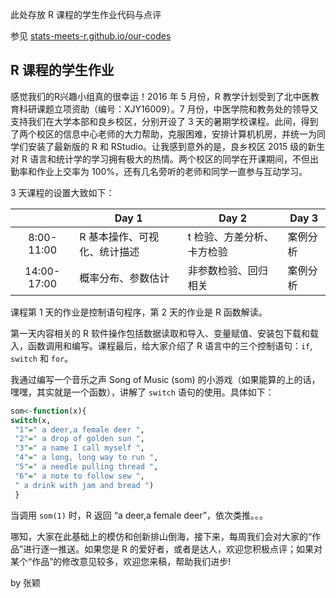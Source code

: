 此处存放 R 课程的学生作业代码与点评

参见 [stats-meets-r.github.io/our-codes](https://stats-meets-r.github.io/our-codes)

## R 课程的学生作业

感觉我们的R兴趣小组真的很幸运！2016 年 5 月份，R 教学计划受到了北中医教育科研课题立项资助（编号：XJY16009）。7 月份，中医学院和教务处的领导又支持我们在大学本部和良乡校区，分别开设了 3 天的暑期学校课程。此间，得到了两个校区的信息中心老师的大力帮助，克服困难，安排计算机机房，并统一为同学们安装了最新版的 R 和 RStudio。让我感到意外的是，良乡校区 2015 级的新生对 R 语言和统计学的学习拥有极大的热情。两个校区的同学在开课期间，不但出勤率和作业上交率为 100%，还有几名旁听的老师和同学一直参与互动学习。

3 天课程的设置大致如下：

| | Day 1 | Day 2 | Day 3 |
|:---:|---|---|---|
|  8:00-11:00 | R 基本操作、可视化、统计描述 | t 检验、方差分析、卡方检验 | 案例分析 |
| 14:00-17:00 | 概率分布、参数估计 | 非参数检验、回归相关 | 案例分析 |

课程第 1 天的作业是控制语句程序，第 2 天的作业是 R 函数解读。

第一天内容相关的 R 软件操作包括数据读取和导入、变量赋值、安装包下载和载入，函数调用和编写。课程最后，给大家介绍了 R 语言中的三个控制语句：`if`, `switch` 和 `for`。

我通过编写一个音乐之声 Song of Music (som) 的小游戏（如果能算的上的话，嘿嘿，其实就是一个函数），讲解了 `switch` 语句的使用。具体如下：

```r
som<-function(x){
switch(x,
 "1"=" a deer,a female deer ",
 "2"=" a drop of golden sun ",
 "3"=" a name I call myself ",
 "4"=" a long, long way to run ",
 "5"=" a needle pulling thread ",
 "6"=" a note to follow sew ",
 " a drink with jam and bread ")
 }
```

当调用 `som(1)` 时，R 返回 “a deer,a female deer”，依次类推。。。

哪知，大家在此基础上的模仿和创新排山倒海，接下来，每周我们会对大家的“作品”进行逐一推送。如果您是 R 的爱好者，或者是达人，欢迎您积极点评；如果对某个“作品”的修改意见较多，欢迎您来稿，帮助我们进步!

by 张颖